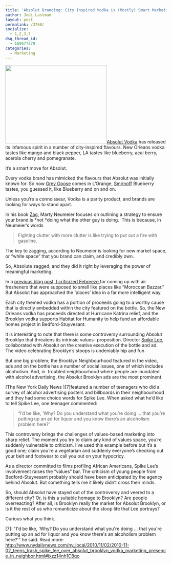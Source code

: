 ```yaml
---
title: 'Absolut Branding: City Inspired Vodka is (Mostly) Smart Marketing'
author: Jodi Lastman
layout: post
permalink: /3768/
socialize:
  - 1,2,3,7
dsq_thread_id:
  - 169677379
categories:
  - Marketing
---
```

<a rel="attachment wp-att-3770" href="http://hypenotic.com/meaning-fulmarketing/3768/3768/attachment/screen-shot-2010-11-09-at-11-11-49-am"><img class="alignleft size-full wp-image-3770" title="Screen shot 2010-11-09 at 11.11.49 AM" src="http://hypenotic.com/wordpress/wp-content/uploads/2010/11/Screen-shot-2010-11-09-at-11.11.49-AM.png" alt="" width="317" height="244" /></a>[Absolut Vodka][1] has released its infamous spirit in a number of city-inspired flavours. New Orleans vodka tastes like mango and black pepper, LA tastes like blueberry, acai berry, acerola cherry and pomegranate.

It&#8217;s a smart move for Absolut.

Every vodka brand has mimicked the flavours that Absolut was initially known for. So now [Grey Goose][2] comes in L&#8217;Orange, [Smirnoff][3] Blueberry tastes, you guessed it, like Blueberry and on and on.

Unless you&#8217;re a connoisseur, Vodka is a parity product, and brands are looking for ways to stand apart.

In his book [Zag][4], Marty Neumeier focuses on outlining a strategy to ensure your brand is *not *doing what the other guy is doing.  This is because, in Neumeier&#8217;s words

> Fighting clutter with more clutter is like trying to put out a fire with gasoline.

The key to zagging, according to Neumeier is looking for new market space, or &#8220;white space&#8221; that you brand can claim, and credibly own.

So, Absolute zagged, and they did it right by leveraging the power of meaningful marketing.

In a [previous blog post, I criticized Febreeze ][5]for coming up with air fresheners that were supposed to smell like places like &#8220;Moroccan Bazzar.&#8221; But Absolut has approached the &#8216;places&#8217; idea in a far more intelligent way.

Each city themed vodka has a portion of proceeds going to a worthy cause that is directly embedded within the city featured on the bottle. So, the New Orleans vodka has proceeds directed at Hurricane Katrina relief, and the Brooklyn vodka supports Habitat for Humanity to help fund an affordable homes project in Bedford-Stuyvesant.

It is interesting to note that there is some controversy surrounding Absolut Brooklyn that threatens its intrinsic values- proposition. Director [Spike Lee][6], collaborated with Absolut on the creative execution of the bottle and ad. The video celebrating Brooklyn&#8217;s stoops is undeniably hip and fun



But one big problem; the Brooklyn Neighbourhood featured in the video, ads and on the bottle has a number of social issues, one of which includes alcoholism. And, in  troubled neighbourhood where people are inundated with alcohol advertising, the Absolut Brooklyn ads are the most prominent.

[The New York Daily News ][7]featured a number of teenagers who did a survey of alcohol advertising posters and billboards in their neighbourhood and they had some choice words for Spike Lee. When asked what he&#8217;d like to tell Spike Lee, one teenager commented:

> &#8220;I&#8217;d be like, &#8216;Why? Do you understand what you&#8217;re doing &#8230; that you&#8217;re putting up an ad for liquor and you know there&#8217;s an alcoholism problem here?&#8217;

This controversy brings the challenges of values-based marketing into sharp relief. The moment you try to claim any kind of values space, you&#8217;re suddenly vulnerable to criticism. I&#8217;ve used this example before but it&#8217;s a good one; claim you&#8217;re a vegetarian and suddenly everyone&#8217;s checking out your belt and footwear to call you out on your hypocricy.

As a director committed to films profiling African Americans, Spike Lee&#8217;s involvement raises the &#8220;values&#8221; bar. The criticism of young people from Bedford-Stuyvesant probably should have been anticipated by the agency behind Absolut. But something tells me it likely didn&#8217;t cross their minds.

So, should Absolut have stayed out of the controversy and veered to a different city? Or, is this a suitable homage to Brooklyn? Are people overreacting? After all, is Brooklyn really the market for Absolut Brooklyn, or is it the rest of us who romanticize about the stoop life that Lee portrays?

Curious what you think.

 [1]: http://www.absolut.com/
 [2]: http:www.greygoose.com
 [3]: http://www.smirnoff.com
 [4]: http://www.zagbook.com/
 [5]: http://hypenotic.com/branding/2189/2189
 [6]: http://www.imdb.com/name/nm0000490/
 [7]: "I'd be like, 'Why? Do you understand what you're doing ... that you're putting up an ad for liquor and you know there's an alcoholism problem here?'" he said.    Read more: http://www.nydailynews.com/ny_local/2010/11/02/2010-11-02_teens_trash_spike_lee_over_absolut_brooklyn_vodka_marketing_presence_in_neighbor.html#ixzz14nh1C8qo